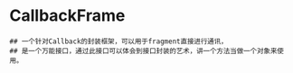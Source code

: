 # CallbackFrame
    ## 一个针对Callback的封装框架，可以用于fragment直接进行通讯，
    ## 是一个万能接口，通过此接口可以体会到接口封装的艺术，讲一个方法当做一个对象来使用。
